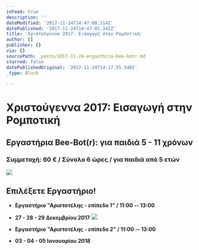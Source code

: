 ```yaml
---
inFeed: true
description: ''
dateModified: '2017-11-24T14:47:00.514Z'
datePublished: '2017-11-24T14:47:01.342Z'
title: 'Χριστούγεννα 2017: Εισαγωγή στην Ρομποτική'
author: []
publisher: {}
via: {}
sourcePath: _posts/2017-11-24-ergasthria-bee-botr.md
starred: false
datePublishedOriginal: '2017-11-24T14:17:55.548Z'
_type: Blurb

---
```

# Χριστούγεννα 2017: Εισαγωγή στην Ρομποτική

## Εργαστήρια Bee-Bot(r): για παιδιά 5 - 11 χρόνων

### Συμμετοχή: 60 € / Σύνολο 6 ώρες / για παιδιά από 5 ετών
![](https://the-grid-user-content.s3-us-west-2.amazonaws.com/7ac2b041-ce5d-493a-ace9-81b6e4f868f2.png)

## **Επιλέξετε Εργαστήριο!**

* **Εργαστήριο "Αριστοτέλης - επίπεδο 1" / 11:00 -- 13:00**
* **27 - 28 - 29 Δεκεμβρίου 2017**
![](https://the-grid-user-content.s3-us-west-2.amazonaws.com/fced9fbe-a475-4358-a177-1a749198965e.png)

* **Εργαστήριο "Αριστοτέλης - επίπεδο 2" / 11:00 -- 13:00**
* **03 - 04 - 05 Ιανουαρίου 2018**